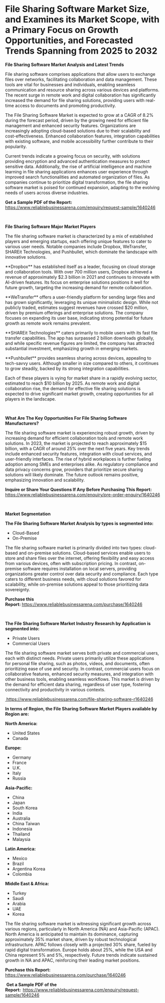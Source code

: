 <p><h1>File Sharing Software Market Size, and Examines its Market Scope, with a Primary Focus on Growth Opportunities, and Forecasted Trends Spanning from 2025 to 2032</h1></p><p><strong>File Sharing Software Market Analysis and Latest Trends</strong></p>
<p><p>File sharing software comprises applications that allow users to exchange files over networks, facilitating collaboration and data management. These tools are vital for businesses and individuals, enabling seamless communication and resource sharing across various devices and platforms. The recent surge in remote work and digital collaboration has significantly increased the demand for file sharing solutions, providing users with real-time access to documents and promoting productivity.</p><p>The File Sharing Software Market is expected to grow at a CAGR of 8.2% during the forecast period, driven by the growing need for efficient file management and enhanced security features. Organizations are increasingly adopting cloud-based solutions due to their scalability and cost-effectiveness. Enhanced collaboration features, integration capabilities with existing software, and mobile accessibility further contribute to their popularity.</p><p>Current trends indicate a growing focus on security, with solutions providing encryption and advanced authentication measures to protect sensitive data. Additionally, the rise of artificial intelligence and machine learning in file sharing applications enhances user experience through improved search functionalities and automated organization of files. As companies continue to prioritize digital transformation, the file sharing software market is poised for continued expansion, adapting to the evolving needs of users across diverse industries.</p></p>
<p><strong>Get a Sample PDF of the Report:&nbsp;</strong> <a href="https://www.reliablebusinessarena.com/enquiry/request-sample/1640246?utm_campaign=2524&utm_medium=2&utm_source=Github&utm_content=ia&utm_term=16042025&utm_id=file-sharing-software">https://www.reliablebusinessarena.com/enquiry/request-sample/1640246</a></p>
<p>&nbsp;</p>
<p><strong>File Sharing Software Major Market Players</strong></p>
<p><p>The file sharing software market is characterized by a mix of established players and emerging startups, each offering unique features to cater to various user needs. Notable companies include Dropbox, WeTransfer, SHAREit Technologies, and Pushbullet, which dominate the landscape with innovative solutions.</p><p>**Dropbox** has established itself as a leader, focusing on cloud storage and collaboration tools. With over 700 million users, Dropbox achieved a revenue of approximately $2.3 billion in 2021 and continues to innovate with AI-driven features. Its focus on enterprise solutions positions it well for future growth, targeting the increasing demand for remote collaboration.</p><p>**WeTransfer** offers a user-friendly platform for sending large files and has grown significantly, leveraging its unique minimalistic design. While not publicly traded, estimates suggest revenues have crossed $20 million, driven by premium offerings and enterprise solutions. The company focuses on expanding its user base, indicating strong potential for future growth as remote work remains prevalent.</p><p>**SHAREit Technologies** caters primarily to mobile users with its fast file transfer capabilities. The app has surpassed 2 billion downloads globally, and while specific revenue figures are limited, the company has attracted substantial investment, emphasizing growth in emerging markets.</p><p>**Pushbullet** provides seamless sharing across devices, appealing to tech-savvy users. Although smaller in size compared to others, it continues to grow steadily, backed by its strong integration capabilities.</p><p>Each of these players is vying for market share in a rapidly evolving sector, estimated to reach $10 billion by 2025. As remote work and digital collaboration rise, the demand for effective file sharing solutions is expected to drive significant market growth, creating opportunities for all players in the landscape.</p></p>
<p>&nbsp;</p>
<p><strong>What Are The Key Opportunities For File Sharing Software Manufacturers?</strong></p>
<p><p>The file sharing software market is experiencing robust growth, driven by increasing demand for efficient collaboration tools and remote work solutions. In 2023, the market is projected to reach approximately $15 billion, with a CAGR of around 25% over the next five years. Key trends include enhanced security features, integration with cloud services, and user-friendly interfaces. The rise of hybrid workplaces is further fueling adoption among SMEs and enterprises alike. As regulatory compliance and data privacy concerns grow, providers that prioritize secure sharing solutions will likely dominate. The future outlook remains positive, emphasizing innovation and scalability.</p></p>
<p><strong>Inquire or Share Your Questions If Any Before Purchasing This Report:</strong> <a href="https://www.reliablebusinessarena.com/enquiry/pre-order-enquiry/1640246?utm_campaign=2524&utm_medium=2&utm_source=Github&utm_content=ia&utm_term=16042025&utm_id=file-sharing-software">https://www.reliablebusinessarena.com/enquiry/pre-order-enquiry/1640246</a></p>
<p>&nbsp;</p>
<p><strong>Market Segmentation</strong></p>
<p><strong>The File Sharing Software Market Analysis by types is segmented into:</strong></p>
<p><ul><li>Cloud-Based</li><li>On-Premise</li></ul></p>
<p><p>The file sharing software market is primarily divided into two types: cloud-based and on-premise solutions. Cloud-based services enable users to store and share files over the internet, offering flexibility and easy access from various devices, often with subscription pricing. In contrast, on-premise software requires installation on local servers, providing organizations greater control over data security and compliance. Each type caters to different business needs, with cloud solutions favored for scalability, while on-premise solutions appeal to those prioritizing data sovereignty.</p></p>
<p><strong>Purchase this Report:&nbsp;</strong><a href="https://www.reliablebusinessarena.com/purchase/1640246?utm_campaign=2524&utm_medium=2&utm_source=Github&utm_content=ia&utm_term=16042025&utm_id=file-sharing-software">https://www.reliablebusinessarena.com/purchase/1640246</a></p>
<p>&nbsp;</p>
<p><strong>The File Sharing Software Market Industry Research by Application is segmented into:</strong></p>
<p><ul><li>Private Users</li><li>Commercial Users</li></ul></p>
<p><p>The file sharing software market serves both private and commercial users, each with distinct needs. Private users primarily utilize these applications for personal file sharing, such as photos, videos, and documents, often prioritizing ease of use and security. In contrast, commercial users focus on collaborative features, enhanced security measures, and integration with other business tools, enabling seamless workflows. This market is driven by the demand for efficient data sharing, regardless of user type, fostering connectivity and productivity in various contexts.</p></p>
<p><a href="https://www.reliablebusinessarena.com/file-sharing-software-r1640246?utm_campaign=2524&utm_medium=2&utm_source=Github&utm_content=ia&utm_term=16042025&utm_id=file-sharing-software">&nbsp;https://www.reliablebusinessarena.com/file-sharing-software-r1640246</a></p>
<p><strong>In terms of Region, the File Sharing Software Market Players available by Region are:</strong></p>
<p>
    <p> <strong> North America: </strong>
        <ul>
            <li>United States</li>
            <li>Canada</li>
        </ul>
        </p> 
    <p> <strong> Europe: </strong>
        <ul>
            <li>Germany</li>
            <li>France</li>
            <li>U.K.</li>
            <li>Italy</li>
            <li>Russia</li>
        </ul>
        </p> 
    <p> <strong> Asia-Pacific: </strong>
        <ul>
            <li>China</li>
            <li>Japan</li>
            <li>South Korea</li>
            <li>India</li>
            <li>Australia</li>
            <li>China Taiwan</li>
            <li>Indonesia</li>
            <li>Thailand</li>
            <li>Malaysia</li>
        </ul>
        </p> 
    <p> <strong> Latin America: </strong>
        <ul>
            <li>Mexico</li>
            <li>Brazil</li>
            <li>Argentina Korea</li>
            <li>Colombia</li>
        </ul>
        </p> 
    <p> <strong> Middle East & Africa: </strong>
        <ul>
            <li>Turkey</li>
            <li>Saudi</li>
            <li>Arabia</li>
            <li>UAE</li>
            <li>Korea</li>
        </ul>
    </p>
    </p>
<p><p>The file sharing software market is witnessing significant growth across various regions, particularly in North America (NA) and Asia-Pacific (APAC). North America is anticipated to maintain its dominance, capturing approximately 35% market share, driven by robust technological infrastructure. APAC follows closely with a projected 30% share, fueled by rapid digital transformation. Europe holds about 25%, while the USA and China represent 5% and 5%, respectively. Future trends indicate sustained growth in NA and APAC, reinforcing their leading market positions.</p></p>
<p><strong>Purchase this Report: </strong><a href="https://www.reliablebusinessarena.com/purchase/1640246?utm_campaign=2524&utm_medium=2&utm_source=Github&utm_content=ia&utm_term=16042025&utm_id=file-sharing-software">https://www.reliablebusinessarena.com/purchase/1640246</a></p>
<p>&nbsp;<strong>Get a Sample PDF of the Report:&nbsp;&nbsp;</strong><a href="https://www.reliablebusinessarena.com/enquiry/request-sample/1640246?utm_campaign=2524&utm_medium=2&utm_source=Github&utm_content=ia&utm_term=16042025&utm_id=file-sharing-software">https://www.reliablebusinessarena.com/enquiry/request-sample/1640246</a></p>
<p><strong></strong></p>
<p><p></p><p></p><p></p></p>